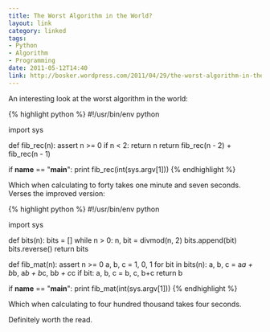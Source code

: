 ```yaml
---
title: The Worst Algorithm in the World?
layout: link
category: linked
tags:
- Python
- Algorithm
- Programming
date: 2011-05-12T14:40
link: http://bosker.wordpress.com/2011/04/29/the-worst-algorithm-in-the-world/
---
```


An interesting look at the worst algorithm in the world:

{% highlight python %}
#!/usr/bin/env python

import sys

def fib_rec(n):
    assert n >= 0
    if n < 2: return n
    return fib_rec(n - 2) + fib_rec(n - 1)

if __name__ == "__main__":
    print fib_rec(int(sys.argv[1]))
{% endhighlight %}

Which when calculating to forty takes one minute and seven seconds. Verses the improved version:

{% highlight python %}
#!/usr/bin/env python

import sys

def bits(n):
    bits = []
    while n > 0:
            n, bit = divmod(n, 2)
            bits.append(bit)
    bits.reverse()
    return bits

def fib_mat(n):
    assert n >= 0
    a, b, c = 1, 0, 1
    for bit in bits(n):
        a, b, c = a*a + b*b, a*b + b*c, b*b + c*c
        if bit: a, b, c = b, c, b+c
    return b

if __name__ == "__main__":
    print fib_mat(int(sys.argv[1]))
{% endhighlight %}

Which when calculating to four hundred thousand takes four seconds.

Definitely worth the read.